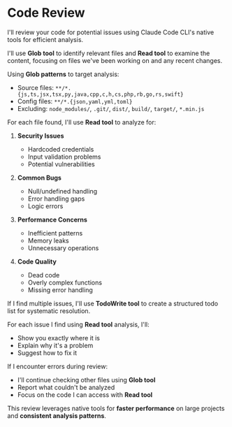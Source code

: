 # Code Review

I'll review your code for potential issues using Claude Code CLI's native tools for efficient analysis.

I'll use **Glob tool** to identify relevant files and **Read tool** to examine the content, focusing on files we've been working on and any recent changes.

Using **Glob patterns** to target analysis:
- Source files: `**/*.{js,ts,jsx,tsx,py,java,cpp,c,h,cs,php,rb,go,rs,swift}`
- Config files: `**/*.{json,yaml,yml,toml}`
- Excluding: `node_modules/`, `.git/`, `dist/`, `build/`, `target/`, `*.min.js`

For each file found, I'll use **Read tool** to analyze for:

1. **Security Issues**
   - Hardcoded credentials
   - Input validation problems
   - Potential vulnerabilities

2. **Common Bugs**
   - Null/undefined handling
   - Error handling gaps
   - Logic errors

3. **Performance Concerns**
   - Inefficient patterns
   - Memory leaks
   - Unnecessary operations

4. **Code Quality**
   - Dead code
   - Overly complex functions
   - Missing error handling

If I find multiple issues, I'll use **TodoWrite tool** to create a structured todo list for systematic resolution.

For each issue I find using **Read tool** analysis, I'll:
- Show you exactly where it is
- Explain why it's a problem  
- Suggest how to fix it

If I encounter errors during review:
- I'll continue checking other files using **Glob tool**
- Report what couldn't be analyzed
- Focus on the code I can access with **Read tool**

This review leverages native tools for **faster performance** on large projects and **consistent analysis patterns**.